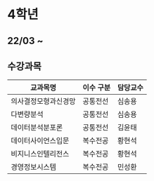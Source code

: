 # 4학년
## 22/03 ~

## 수강과목


|교과목명|이수 구분|담당교수|
|------|---|---|
|의사결정모형과신경망|공통전선|심송용|
|다변량분석|공통전선|심송용|
|데이터분석분포론|공통전선|김윤태|
|데이터사이언스입문|복수전공|황현석|
|비지니스인텔리전스|복수전공|황현석|
|경영정보시스템|복수전공|민성환|
